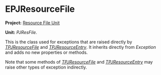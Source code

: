 # EPJResourceFile

**Project:** [Resource File Unit](../API.md)

**Unit:** _PJResFile_.

This is the class used for exceptions that are raised directly by _[TPJResourceFile](./TPJResourceFile.md)_ and _[TPJResourceEntry](./TPJResourceEntry.md)_. It inherits directly from _Exception_ and adds no new properties or methods.

Note that some methods of _[TPJResourceFile](./TPJResourceFile.md)_ and _[TPJResourceEntry](./TPJResourceEntry.md)_ may raise other types of exception indirectly.